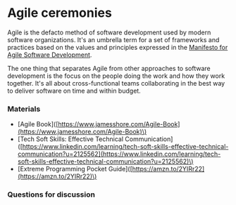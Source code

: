 # Agile ceremonies

Agile is the defacto method of software development used by modern software organizations. It's an umbrella term for a set of frameworks and practices based on the values and principles expressed in the [Manifesto for Agile Software Development](https://www.agilealliance.org/agile101/the-agile-manifesto/). 

The one thing that separates Agile from other approaches to software development is the focus on the people doing the work and how they work together. It's all about cross-functional teams collaborating in the best way to deliver software on time and within budget. 

### Materials

* \[Agile Book\]\([https://www.jamesshore.com/Agile-Book](https://www.jamesshore.com/Agile-Book)\)
* \[Tech Soft Skills: Effective Technical Communication\]\([https://www.linkedin.com/learning/tech-soft-skills-effective-technical-communication?u=2125562](https://www.linkedin.com/learning/tech-soft-skills-effective-technical-communication?u=2125562)\)
* \[Extreme Programming Pocket Guide\]\([https://amzn.to/2YIRr22](https://amzn.to/2YIRr22)\)

### Questions for discussion



